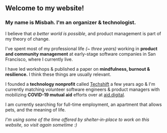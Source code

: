 ## Welcome to my website!

### My name is Misbah. I'm an organizer & technologist. 

I believe that _a better world is possible_, and product management is part of my theory of change.

I've spent most of my professional life _(~ three years)_ working in **product and community management** at early-stage software companies in San Francisco, where I currently live. 

I have led workshops & published a paper on **mindfulness, burnout & resilience.** I think these things are usually relevant.

I founded a **technology nonprofit** called [Techshift](techshift.org) a few years ago & I'm currently matching volunteer software engineers & product managers with mobilizing **COVID-19 mutual aid** efforts over at [aid.digital](aid.digital).

I am currently searching for full-time employment, an apartment that allows pets, and the meaning of life.

_I'm using some of the time offered by shelter-in-place to work on this website, so visit again sometime :)_ 

